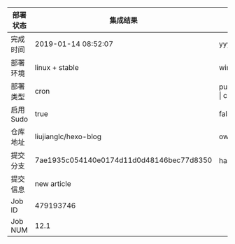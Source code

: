 部署状态 | 集成结果 | 参考值
---|---|---
完成时间 | 2019-01-14 08:52:07 | yyyy-mm-dd hh:mm:ss
部署环境 | linux + stable | window \| linux + stable
部署类型 | cron | push \| pull_request \| api \| cron
启用Sudo | true | false \| true
仓库地址 | liujianglc/hexo-blog | owner_name/repo_name
提交分支 | 7ae1935c054140e0174d11d0d48146bec77d8350 | hash 16位
提交信息 | new article |
Job ID   | 479193746 |
Job NUM  | 12.1 |
